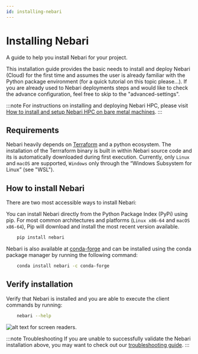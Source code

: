 ```yaml
---
id: installing-nebari
---
```


# Installing Nebari

A guide to help you install Nebari for your project.

This installation guide provides the basic needs to install and deploy Nebari (Cloud) for the first time and assumes the user is already familiar with the Python package environment (for a quick tutorial on this topic please...). If you are already used to Nebari deployments steps and would like to check the advance configuration, feel free to skip to the "advanced-settings".

:::note
For instructions on installing and deploying Nebari HPC, please visit [How to install and setup Nebari HPC on bare metal machines](/how-tos/nebari-hpc).
:::

## Requirements

Nebari heavily depends on [Terraform](https://www.terraform.io/) and a python ecosystem. The installation of the Terrraform binary is built in within Nebari source code and its is automatically downloaded during first execution. Currently, only `Linux` and `macOS` are supported, `Windows` only through the “Windows Subsystem for Linux” (see "WSL").

## How to install Nebari

There are two most accessible ways to install Nebari:

You can install Nebari directly from the Python Package Index (PyPi) using pip. For most common architectures and platforms (`Linux x86-64` and `macOS x86-64`), Pip will download and install the most recent version available.

```bash
    pip install nebari
```

Nebari is also available at [conda-forge](https://anaconda.org/conda-forge/qhub) and can be installed using the conda package manager by running the following command:

```bash
    conda install nebari -c conda-forge
```

## Verify installation

Verify that Nebari is installed and you are able to execute the client commands by running:

```bash
    nebari --help
```

![alt text for screen readers](/img/validate_installation.png "Text to show on mouseover").

:::note Troubleshooting
If you are unable to successfully validate the Nebari installation above, you may want to check out our [troubleshooting guide](/started/troubleshooting.md).
:::
